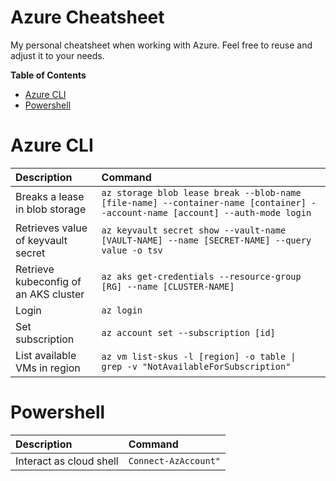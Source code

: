 # Azure Cheatsheet <!-- omit in toc -->

My personal cheatsheet when working with Azure. Feel free to reuse and adjust it to your needs.

<!-- START doctoc generated TOC please keep comment here to allow auto update -->
<!-- DON'T EDIT THIS SECTION, INSTEAD RE-RUN doctoc TO UPDATE -->
**Table of Contents**

- [Azure CLI](#azure-cli)
- [Powershell](#powershell)

<!-- END doctoc generated TOC please keep comment here to allow auto update -->

# Azure CLI

| Description                           | Command                                                                                                                       |
| :------------------------------------ | :---------------------------------------------------------------------------------------------------------------------------- |
| Breaks a lease  in blob storage       | `az storage blob lease break --blob-name [file-name] --container-name [container] --account-name [account] --auth-mode login` |
| Retrieves value of keyvault secret    | `az keyvault secret show --vault-name [VAULT-NAME] --name [SECRET-NAME] --query value -o tsv`                                 |
| Retrieve kubeconfig of an AKS cluster | `az aks get-credentials --resource-group [RG] --name [CLUSTER-NAME]`                                                          |
| Login                                 | `az login`                                                                                                                    |
| Set subscription                      | `az account set --subscription [id]`                                                                                          |
| List available VMs in region          | `az vm list-skus -l [region] -o table \| grep -v "NotAvailableForSubscription"`                                               |

# Powershell
| Description             | Command              |
| :---------------------- | :------------------- |
| Interact as cloud shell | `Connect-AzAccount"` |
